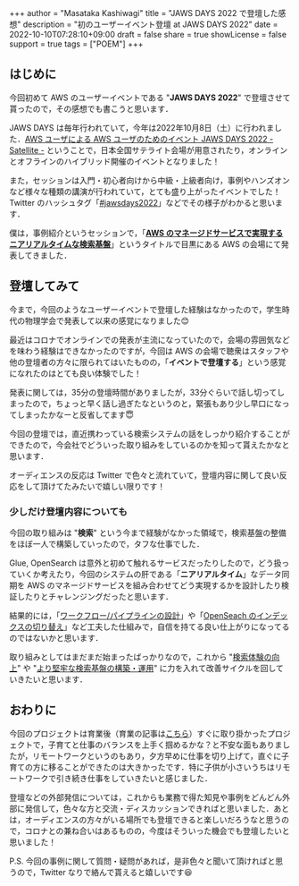 +++
author = "Masataka Kashiwagi"
title = "JAWS DAYS 2022 で登壇した感想"
description = "初のユーザーイベント登壇 at JAWS DAYS 2022"
date = 2022-10-10T07:28:10+09:00
draft = false
share = true
showLicense = false
support = true
tags = ["POEM"]
+++

## はじめに

今回初めて AWS のユーザーイベントである "<span class="marker_yellow">**JAWS DAYS 2022**</span>" で登壇させて貰ったので，その感想でも書こうと思います．

JAWS DAYS は毎年行われていて，今年は2022年10月8日（土）に行われました．[AWS ユーザによる AWS ユーザのためのイベント JAWS DAYS 2022 - Satellite -](https://jawsdays2022.jaws-ug.jp/) ということで，日本全国サテライト会場が用意されたり，オンラインとオフラインのハイブリッド開催のイベントとなりました！

また，セッションは入門・初心者向けから中級・上級者向け，事例やハンズオンなど様々な種類の講演が行われていて，とても盛り上がったイベントでした！ Twitter のハッシュタグ「[#jawsdays2022](https://twitter.com/search?q=jawsdays2022)」などでその様子がわかると思います．

僕は，事例紹介というセッションで，「<span class="marker_yellow">**[AWS のマネージドサービスで実現するニアリアルタイムな検索基盤](https://jawsdays2022.jaws-ug.jp/sessions/A11/)**</span>」というタイトルで目黒にある AWS の会場にて発表してきました．

<script async class="speakerdeck-embed" data-id="344ccae722a1405caf2a3cfbdec08adc" data-ratio="1.77725118483412" src="//speakerdeck.com/assets/embed.js"></script>

## 登壇してみて

今まで，今回のようなユーザーイベントで登壇した経験はなかったので，学生時代の物理学会で発表して以来の感覚になりました😊

最近はコロナでオンラインでの発表が主流になっていたので，会場の雰囲気などを味わう経験はできなかったのですが，今回は AWS の会場で聴衆はスタッフや他の登壇者の方々に限られてはいたものの，「<span class="marker_yellow">**イベントで登壇する**</span>」という感覚になれたのはとても良い体験でした！

発表に関しては，35分の登壇時間がありましたが，33分ぐらいで話し切ってしまったので，ちょっと早く話し過ぎたなというのと，緊張もあり少し早口になってしまったかなーと反省してます😇

今回の登壇では，直近携わっている検索システムの話をしっかり紹介することができたので，今会社でどういった取り組みをしているのかを知って貰えたかなと思います．

オーディエンスの反応は Twitter で色々と流れていて，登壇内容に関して良い反応をして頂けてたみたいで嬉しい限りです！

### 少しだけ登壇内容についても

今回の取り組みは "**検索**" という今まで経験がなかった領域で，検索基盤の整備をほぼ一人で構築していったので，タフな仕事でした．

Glue, OpenSearch は意外と初めて触れるサービスだったりしたので，どう扱っていくか考えたり，今回のシステムの肝である「**ニアリアルタイム**」なデータ同期を AWS のマネージドサービスを組み合わせてどう実現するかを設計したり検証したりとチャレンジングだったと思います．

結果的には，「<u>ワークフロー/パイプラインの設計</u>」や「<u>OpenSeach のインデックスの切り替え</u>」など工夫した仕組みで，自信を持てる良い仕上がりになってるのではないかと思います．

取り組みとしてはまだまだ始まったばっかりなので，これから "<u>検索体験の向上</u>" や "<u>より堅牢な検索基盤の構築・運用</u>" に力を入れて改善サイクルを回していきたいと思います．

## おわりに

今回のプロジェクトは育業後（育業の記事は[こちら](https://masatakashiwagi.github.io/portfolio/post/first-childcare-leave/)）すぐに取り掛かったプロジェクトで，子育てと仕事のバランスを上手く掴めるかな？と不安な面もありましたが，リモートワークというのもあり，夕方早めに仕事を切り上げて，直ぐに子育ての方に移ることができたのは大きかったです．特に子供が小さいうちはリモートワークで引き続き仕事をしていきたいと感じました．

登壇などの外部発信については，これからも業務で得た知見や事例をどんどん外部に発信して，色々な方と交流・ディスカッションできればと思いました．あとは，オーディエンスの方々がいる場所でも登壇できると楽しいだろうなと思うので，コロナとの兼ね合いはあるものの，今度はそういった機会でも登壇したいと思いました！

P.S. 今回の事例に関して質問・疑問があれば，是非色々と聞いて頂ければと思うので，Twitter なりで絡んで貰えると嬉しいです😆
